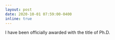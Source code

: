 ```yaml
---
layout: post
date: 2020-10-01 07:59:00-0400
inline: true
---
```


I have been officially awarded with the title of Ph.D.
